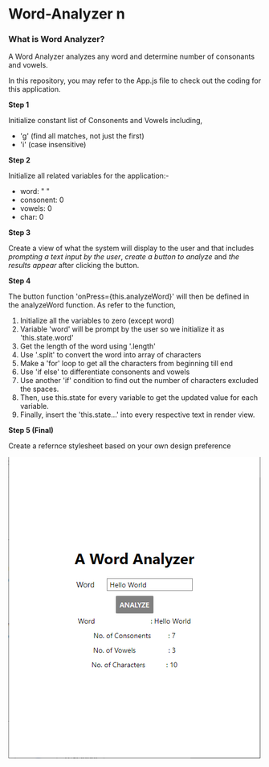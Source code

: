 # Word-Analyzer n

### What is Word Analyzer?
A Word Analyzer analyzes any word and determine number of consonants and vowels.

In this repository, you may refer to the App.js file to check out the coding
for this application. 


**Step 1**

Initialize constant list of Consonents and Vowels including,
- 'g' (find all matches, not just the first) 
- 'i' (case insensitive)

**Step 2**

Initialize all related variables for the application:- 
- word: " "
- consonent: 0
- vowels: 0
- char: 0

**Step 3**

Create a view of what the system will display to the user and that includes *prompting a text input by the user*,
*create a button to analyze* and *the results appear* after clicking the button.

**Step 4**

The button function 'onPress={this.analyzeWord}' will then be defined in the analyzeWord function.
As refer to the function,
1. Initialize all the variables to zero (except word)
2. Variable 'word' will be prompt by the user so we initialize  it as 'this.state.word'
3. Get the length of the word using '.length'
4. Use '.split' to convert the word into array of characters
5. Make a 'for' loop to get all the characters from beginning till end
6. Use 'if else' to differentiate consonents and vowels
7. Use another 'if' condition to find out the number of characters excluded the spaces.
8. Then, use this.state for every variable to get the updated value for each variable. 
9. Finally, insert the 'this.state...' into every respective text in render view.

**Step 5 (Final)**

Create a refernce stylesheet based on your own design preference

![alt text](Screenshot.png)
